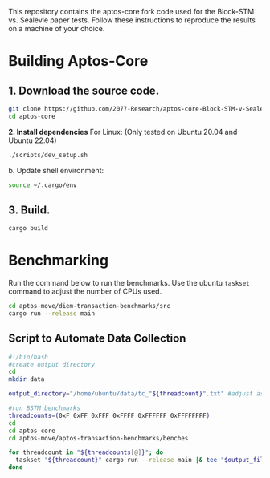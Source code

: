 This repository contains the aptos-core fork code used for the Block-STM vs. Sealevle paper tests. Follow these instructions to reproduce the results on a machine of your choice.

# Building Aptos-Core

## **1. Download the source code.**
```bash
git clone https://github.com/2077-Research/aptos-core-Block-STM-v-Sealevel.git
cd aptos-core
```

**2. Install dependencies**
For Linux: (Only tested on Ubuntu 20.04 and Ubuntu 22.04)
```bash
./scripts/dev_setup.sh
```
b. Update shell environment:
```bash
source ~/.cargo/env
```

## **3. Build.**
```bash
cargo build
```

# Benchmarking
Run the command below to run the benchmarks. Use the ubuntu ```taskset``` command to adjust the number of CPUs used.
```bash
cd aptos-move/diem-transaction-benchmarks/src
cargo run --release main
```

## Script to Automate Data Collection
```bash
#!/bin/bash
#create output directory
cd
mkdir data

output_directory="/home/ubuntu/data/tc_"${threadcount}".txt" #adjust as necessary.

#run BSTM benchmarks
threadcounts=(0xF 0xFF 0xFFF 0xFFFF 0xFFFFFF 0xFFFFFFFF)
cd
cd aptos-core
cd aptos-move/aptos-transaction-benchmarks/benches

for threadcount in "${threadcounts[@]}"; do
  taskset "${threadcount}" cargo run --release main |& tee "$output_file_path"
done
```
